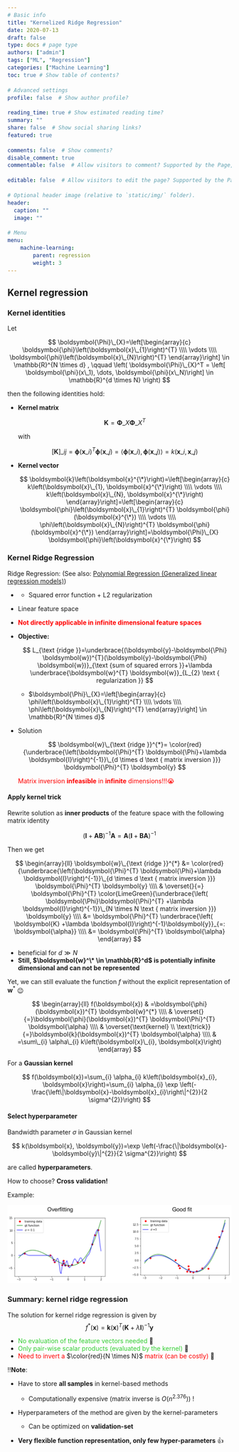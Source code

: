 ```yaml
---
# Basic info
title: "Kernelized Ridge Regression"
date: 2020-07-13
draft: false
type: docs # page type
authors: ["admin"]
tags: ["ML", "Regression"]
categories: ["Machine Learning"]
toc: true # Show table of contents?

# Advanced settings
profile: false  # Show author profile?

reading_time: true # Show estimated reading time?
summary: ""
share: false  # Show social sharing links?
featured: true

comments: false  # Show comments?
disable_comment: true
commentable: false  # Allow visitors to comment? Supported by the Page, Post, and Docs content types.

editable: false  # Allow visitors to edit the page? Supported by the Page, Post, and Docs content types.

# Optional header image (relative to `static/img/` folder).
header:
  caption: ""
  image: ""

# Menu
menu: 
    machine-learning:
        parent: regression
        weight: 3
---
```



## Kernel regression

### Kernel identities

Let

$$
\boldsymbol{\Phi}\_{X}=\left[\begin{array}{c}
                                            \boldsymbol{\phi}\left(\boldsymbol{x}\_{1}\right)^{T} \\\\
                                            \vdots \\\\
                                            \boldsymbol{\phi}\left(\boldsymbol{x}\_{N}\right)^{T}
\end{array}\right] \in \mathbb{R}^{N \times d} , \qquad \left( \boldsymbol{\Phi}\_{X}^T = \left[ \boldsymbol{\phi}(x\_1), \dots, \boldsymbol{\phi}(x\_N)\right] \in \mathbb{R}^{d \times N} \right)
$$

then the following identities hold:

- **Kernel matrix**

  $$
  \boldsymbol{K}=\boldsymbol{\Phi}\_{X} \boldsymbol{\Phi}\_{X}^{T}
  $$

  with 

  $$
  [\boldsymbol{K}]\_{ij}=\boldsymbol{\phi}\left(\boldsymbol{x}\_{i}\right)^{T} \boldsymbol{\phi}(\boldsymbol{x}\_{j}) = \langle \boldsymbol{\phi}(\boldsymbol{x}\_{i}), \boldsymbol{\phi}(\boldsymbol{x}\_{j}) \rangle = k\left(\boldsymbol{x}\_{i}, \boldsymbol{x}\_{j}\right)
  $$
  
- **Kernel vector**

  $$
  \boldsymbol{k}\left(\boldsymbol{x}^{\*}\right)=\left[\begin{array}{c}
  k\left(\boldsymbol{x}\_{1}, \boldsymbol{x}^{\*}\right) \\\\
  \vdots \\\\
  k\left(\boldsymbol{x}\_{N}, \boldsymbol{x}^{\*}\right)
  \end{array}\right]=\left[\begin{array}{c}
  \boldsymbol{\phi}\left(\boldsymbol{x}\_{1}\right)^{T} \boldsymbol{\phi}(\boldsymbol{x}^{\*}) \\\\
  \vdots \\\\
  \phi\left(\boldsymbol{x}\_{N}\right)^{T} \boldsymbol{\phi}(\boldsymbol{x}^{\*})
  \end{array}\right]=\boldsymbol{\Phi}\_{X} \boldsymbol{\phi}\left(\boldsymbol{x}^{\*}\right)
  $$

### Kernel Ridge Regression

Ridge Regression: (See also: [Polynomial Regression (Generalized linear regression models)](quiver-note-url/E1C1BD63-C259-41DE-8252-635696F048C0))

- - Squared error function + L2 regularization

- Linear feature space

- <span style="color:red">**Not directly applicable in infinite dimensional feature spaces**</span>

- **Objective:**

  $$
  L_{\text {ridge }}=\underbrace{(\boldsymbol{y}-\boldsymbol{\Phi} \boldsymbol{w})^{T}(\boldsymbol{y}-\boldsymbol{\Phi} \boldsymbol{w})}_{\text {sum of squared errors }}+\lambda \underbrace{\boldsymbol{w}^{T} \boldsymbol{w}}_{L_{2} \text { regularization }}
  $$

  - $\boldsymbol{\Phi}\_{X}=\left[\begin{array}{c}
    \phi\left(\boldsymbol{x}\_{1}\right)^{T} \\\\
    \vdots \\\\
    \phi\left(\boldsymbol{x}\_{N}\right)^{T}
    \end{array}\right] \in \mathbb{R}^{N \times d}$

- Solution

  $$
  \boldsymbol{w}\_{\text {ridge }}^{*}= \color{red}{\underbrace{\left(\boldsymbol{\Phi}^{T} \boldsymbol{\Phi}+\lambda \boldsymbol{I}\right)^{-1}}\_{d \times d \text { matrix inversion }}} \boldsymbol{\Phi}^{T} \boldsymbol{y}
  $$
  
  <span style="color:red">Matrix inversion **infeasible** in **infinite** dimensions!!!😭</span>

#### Apply kernel trick

Rewrite solution as **inner products** of the feature space with the following matrix identity

$$
(\boldsymbol{I} + \boldsymbol{A}\boldsymbol{B})^{-1}\boldsymbol{A} = \boldsymbol{A} (\boldsymbol{I} + \boldsymbol{B}\boldsymbol{A})^{-1}
$$

Then we get

$$
\begin{array}{ll}
\boldsymbol{w}\_{\text {ridge }}^{*} 
&= \color{red}{\underbrace{\left(\boldsymbol{\Phi}^{T} \boldsymbol{\Phi}+\lambda \boldsymbol{I}\right)^{-1}}\_{d \times d \text { matrix inversion }}} \boldsymbol{\Phi}^{T} \boldsymbol{y} \\\\
& \overset{}{=} \boldsymbol{\Phi}^{T} \color{LimeGreen}{\underbrace{\left( \boldsymbol{\Phi}\boldsymbol{\Phi}^{T} +\lambda \boldsymbol{I}\right)^{-1}}\_{N \times N \text { matrix inversion }}} \boldsymbol{y} \\\\
&= \boldsymbol{\Phi}^{T} \underbrace{\left( \boldsymbol{K} +\lambda \boldsymbol{I}\right)^{-1}\boldsymbol{y}}_{=: \boldsymbol{\alpha}} \\\\
&= \boldsymbol{\Phi}^{T} \boldsymbol{\alpha} 
\end{array}
$$

- beneficial for $d \gg N$
- **Still, $\boldsymbol{w}^\* \in \mathbb{R}^d$ is potentially infinite dimensional and can not be represented**

Yet, we can still evaluate the function $f$ without the explicit representation of $\boldsymbol{w}^*$ 😉

$$
\begin{array}{ll}
f(\boldsymbol{x}) 
& =\boldsymbol{\phi}(\boldsymbol{x})^{T} \boldsymbol{w}^{*} \\\\
& \overset{}{=}\boldsymbol{\phi}(\boldsymbol{x})^{T} \boldsymbol{\Phi}^{T} \boldsymbol{\alpha} \\\\
& \overset{\text{kernel} \\ \text{trick}}{=}\boldsymbol{k}(\boldsymbol{x})^{T} \boldsymbol{\alpha} \\\\
& =\sum\_{i} \alpha\_{i} k\left(\boldsymbol{x}\_{i}, \boldsymbol{x}\right)
\end{array}
$$

For a **Gaussian kernel**

$$
f(\boldsymbol{x})=\sum_{i} \alpha_{i} k\left(\boldsymbol{x}_{i}, \boldsymbol{x}\right)=\sum_{i} \alpha_{i} \exp \left(-\frac{\left\|\boldsymbol{x}-\boldsymbol{x}_{i}\right\|^{2}}{2 \sigma^{2}}\right)
$$

#### Select hyperparameter

Bandwidth parameter $\sigma$ in Gaussian kernel 

$$
k(\boldsymbol{x}, \boldsymbol{y})=\exp \left(-\frac{\|\boldsymbol{x}-\boldsymbol{y}\|^{2}}{2 \sigma^{2}}\right)
$$

are called **hyperparameters**.

How to choose? **Cross validation!**

Example:

![image-20200305164457118](https://raw.githubusercontent.com/EckoTan0804/upic-repo/master/uPic/image-20200305164457118.png)

### Summary: kernel ridge regression

The solution for kernel ridge regression is given by
$$
f^{*}(\boldsymbol{x})=\boldsymbol{k}(\boldsymbol{x})^{T}(\boldsymbol{K}+\lambda \boldsymbol{I})^{-1} \boldsymbol{y}
$$

- <span style="color:LimeGreen">No evaluation of the feature vectors needed</span> 👏
- <span style="color:LimeGreen">Only pair-wise scalar products (evaluated by the kernel)</span> 👏
- <span style="color:red">Need to invert a </span> $\color{red}{N \times N}$ <span style="color:red">matrix (can be costly)</span> 🤪

‼️**Note**:

- Have to store **all samples** in kernel-based methods

  - Computationally expensive (matrix inverse is $O(n^{2.376})$) !

- Hyperparameters of the method are given by the kernel-parameters 

  - Can be optimized on **validation-set**

- **Very flexible function representation, only few hyper-parameters** 👍